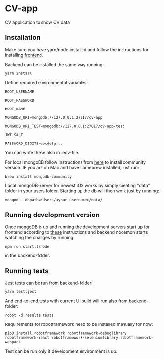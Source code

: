 # CV-app

CV application to show CV data

## Installation

Make sure you have yarn/node installed and follow the instructions for installing [frontend](https://github.com/rampemus/cvapp/tree/master/frontend).

Backend can be installed the same way running:

`yarn install`

Define required environmental variables:

`ROOT_USERNAME`

`ROOT_PASSWORD`

`ROOT_NAME`

`MONGODB_URI=mongodb://127.0.0.1:27017/cv-app`

`MONGODB_URI_TEST=mongodb://127.0.0.1:27017/cv-app-test`

`JWT_SALT`

`PASSWORD_DIGITS=abcdefg...`

You can write these also in .env-file.

For local mongoDB follow instructions from [here](https://docs.mongodb.com/manual/administration/install-community/) to install community version. IF you are on Mac and have homebrew installed, just run:

`brew install mongodb-community`

Local mongoDB-server for newest iOS works by simply creating "data" folder in your users folder. Starting up the db will then work just by running:

`mongod --dbpath=/Users/<your_username>/data/`

## Running development version

Once mongoDB is up and running the development servers start up for frontend according to [these](https://github.com/rampemus/cvapp/tree/master/frontend) instructions and backend nodemon starts watching the changes by running:

`npm run start:tsnode`

in the backend-folder.

## Running tests

Jest tests can be run from backend-folder:

`yarn test:jest`

And end-to-end tests with current UI build will run also from backend-folder:

`robot -d results tests`

Requirements for robotframework need to be installed manually for now:

`pip3 install robotframework robotframework-debuglibrary robotframework-react robotframework-seleniumlibrary robotframework-webpack`

Test can be run only if development environment is up.